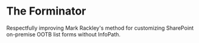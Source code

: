 # The Forminator

Respectfully improving Mark Rackley's method for customizing SharePoint on-premise OOTB list forms without InfoPath.
